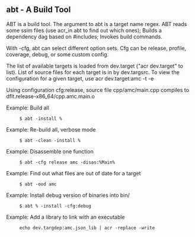 ## abt - A Build Tool

ABT is a build tool. The argument to abt is a target name regex.
ABT reads some ssim files (use acr_in abt to find out which ones);
Builds a dependency dag based on #includes; Invokes build commands.

With -cfg, abt can select different option sets.
Cfg can be release, profile, coverage, debug, or some custom config.

The list of available targets is loaded from dev.target ("acr dev.target" to list).
List of source files for each target is in by dev.targsrc.
To view the configuration for a given target, use acr dev.target:amc -t -e

Using configuration cfg:release, source file
cpp/amc/main.cpp compiles to dflt.release-x86_64/cpp.amc.main.o

Example: Build all

         $ abt -install %

Example: Re-build all, verbose mode

         $ abt -clean -install %

Example: Disassemble one function

         $ abt -cfg release amc -disas:%Main%

Example: Find out what files are out of date for a target

         $ abt -ood amc

Example: Install debug version of binaries into bin/

         $ abt % -install -cfg:debug

Example: Add a library to link with an executable

         echo dev.targdep:amc.json_lib | acr -replace -write



